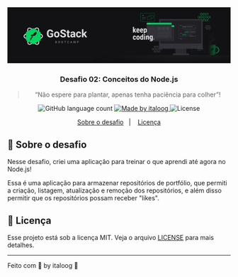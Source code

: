 <img alt="GoStack" src="https://github.com/italoog/gostack-desafio-conceitos-nodejs/blob/master/assets/challenge-02-thumb.png" />

<h3 align="center">
  Desafio 02: Conceitos do Node.js
</h3>

<blockquote align="center">“Não espere para plantar, apenas tenha paciência para colher”!</blockquote>

<p align="center">
  <img alt="GitHub language count" src="https://img.shields.io/github/languages/count/italoog/gostack-desafio-conceitos-nodejs?color=%2304D361">

  <a href="https://www.linkedin.com/in/italoog/">
    <img alt="Made by italoog" src="https://img.shields.io/badge/made%20by-italoog-%2304D361">
  </a>

  <img alt="License" src="https://img.shields.io/badge/license-MIT-%2304D361">
</p>

<p align="center">
  <a href="#rocket-sobre-o-desafio">Sobre o desafio</a>&nbsp;&nbsp;&nbsp;|&nbsp;&nbsp;&nbsp;
  <a href="#memo-licença">Licença</a>
</p>

## :rocket: Sobre o desafio

Nesse desafio, criei uma aplicação para treinar o que aprendi até agora no Node.js!

Essa é uma aplicação para armazenar repositórios de portfólio, que permiti a criação, listagem, atualização e remoção dos repositórios, e além disso permitir que os repositórios possam receber "likes".

## :memo: Licença

Esse projeto está sob a licença MIT. Veja o arquivo [LICENSE](./LICENSE) para mais detalhes.

---

Feito com 💜 by italoog :wave:
